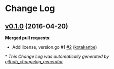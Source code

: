 # Change Log

## [v0.1.0](https://github.com/kotakanbe/go-pingscanner/tree/v0.1.0) (2016-04-20)
**Merged pull requests:**

- Add license, version.go \#1 [\#2](https://github.com/kotakanbe/go-pingscanner/pull/2) ([kotakanbe](https://github.com/kotakanbe))



\* *This Change Log was automatically generated by [github_changelog_generator](https://github.com/skywinder/Github-Changelog-Generator)*